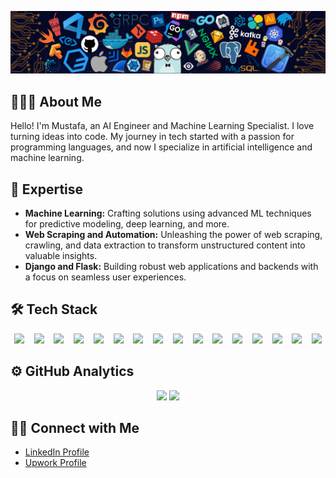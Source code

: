 ![](assets/header.png)

## 👨🏻‍💻 About Me

Hello! I'm Mustafa, an AI Engineer and Machine Learning Specialist. I love turning ideas into code. My journey in tech started with a passion for programming languages, and now I specialize in artificial intelligence and machine learning.

## 🤖 Expertise

*   **Machine Learning:** Crafting solutions using advanced ML techniques for predictive modeling, deep learning, and more.
*   **Web Scraping and Automation:** Unleashing the power of web scraping, crawling, and data extraction to transform unstructured content into valuable insights.
*   **Django and Flask:** Building robust web applications and backends with a focus on seamless user experiences.

## 🛠 Tech Stack
<p align="center">
  <img width="40px" src="https://cdn.jsdelivr.net/gh/devicons/devicon/icons/python/python-original.svg">&nbsp;&nbsp;&nbsp;
  <img width="40px" src="https://cdn.jsdelivr.net/gh/devicons/devicon/icons/javascript/javascript-original.svg">&nbsp;&nbsp;&nbsp;
  <img width="40px" src="https://cdn.jsdelivr.net/gh/devicons/devicon/icons/cplusplus/cplusplus-original.svg">&nbsp;&nbsp;&nbsp;
  <img width="40px" src="https://cdn.jsdelivr.net/gh/devicons/devicon/icons/tensorflow/tensorflow-original.svg">&nbsp;&nbsp;&nbsp;
  <img width="40px" src="https://cdn.jsdelivr.net/gh/devicons/devicon/icons/pytorch/pytorch-original.svg">&nbsp;&nbsp;&nbsp;
  <img width="40px" src="https://cdn.jsdelivr.net/gh/devicons/devicon/icons/numpy/numpy-original.svg">&nbsp;&nbsp;&nbsp;
  <img width="40px" src="https://cdn.jsdelivr.net/gh/devicons/devicon/icons/pandas/pandas-original.svg">&nbsp;&nbsp;&nbsp;
  <img width="40px" src="https://cdn.jsdelivr.net/gh/devicons/devicon/icons/django/django-plain.svg">&nbsp;&nbsp;&nbsp;
  <img width="40px" src="https://cdn.jsdelivr.net/gh/devicons/devicon/icons/flask/flask-original.svg">&nbsp;&nbsp;&nbsp;
  <img width="40px" src="https://cdn.jsdelivr.net/gh/devicons/devicon/icons/opencv/opencv-original.svg">&nbsp;&nbsp;&nbsp;
  <img width="40px" src="https://cdn.jsdelivr.net/gh/devicons/devicon/icons/selenium/selenium-original.svg">&nbsp;&nbsp;&nbsp;
  <img width="40px" src="https://cdn.jsdelivr.net/gh/devicons/devicon/icons/git/git-original.svg">&nbsp;&nbsp;&nbsp;
  <img width="40px" src="https://cdn.jsdelivr.net/gh/devicons/devicon/icons/linux/linux-original.svg">&nbsp;&nbsp;&nbsp;
  <img width="40px" src="https://cdn.jsdelivr.net/gh/devicons/devicon/icons/docker/docker-original-wordmark.svg">&nbsp;&nbsp;&nbsp;
  <img width="40px" src="https://cdn.jsdelivr.net/gh/devicons/devicon/icons/amazonwebservices/amazonwebservices-original.svg">&nbsp;&nbsp;&nbsp;
  <img width="40px" src="https://cdn.jsdelivr.net/gh/devicons/devicon/icons/digitalocean/digitalocean-original.svg">
</p>

## ⚙️ GitHub Analytics

<p align="center">
  <img height="125em" src="https://github-readme-stats-eight-theta.vercel.app/api?username=henalon0&show_icons=true&theme=algolia&include_all_commits=true&count_private=true"/>
  <img height="125em" src="https://github-readme-stats-eight-theta.vercel.app/api/top-langs/?username=henalon0&layout=compact&langs_count=8&theme=algolia"/>
</p>

## 🤝🏻 Connect with Me

*   [LinkedIn Profile](https://www.linkedin.com/in/mustafakel/)
*   [Upwork Profile](https://www.upwork.com/freelancers/mustafakel)
